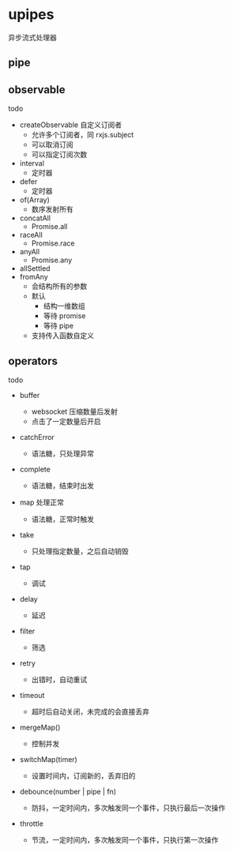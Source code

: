 # upipes

异步流式处理器

## pipe

## observable

todo

- createObservable 自定义订阅者
  - 允许多个订阅者，同 rxjs.subject
  - 可以取消订阅
  - 可以指定订阅次数
- interval
  - 定时器
- defer
  - 定时器
- of(Array)
  - 数序发射所有
- concatAll
  - Promise.all
- raceAll
  - Promise.race
- anyAll
  - Promise.any
- allSettled
- fromAny
  - 会结构所有的参数
  - 默认
    - 结构一维数组
    - 等待 promise
    - 等待 pipe
  - 支持传入函数自定义

## operators

todo

- buffer

  - websocket 压缩数量后发射
  - 点击了一定数量后开启

- catchError
  - 语法糖，只处理异常
- complete
  - 语法糖，结束时出发
- map 处理正常
  - 语法糖，正常时触发
- take
  - 只处理指定数量，之后自动销毁
- tap
  - 调试
- delay
  - 延迟
- filter
  - 筛选
- retry
  - 出错时，自动重试
- timeout
  - 超时后自动关闭，未完成的会直接丢弃
- mergeMap()
  - 控制并发
- switchMap(timer)
  - 设置时间内，订阅新的，丢弃旧的
- debounce(number | pipe | fn)
  - 防抖，一定时间内，多次触发同一个事件，只执行最后一次操作
- throttle
  - 节流，一定时间内，多次触发同一个事件，只执行第一次操作
